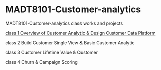 # MADT8101-Customer-analytics
MADT8101-Customer-analytics class works and projects


[class 1 Overview of Customer Analytic & Design Customer Data Platform](https://github.com/khemthung/MADT8101-Customer-analytics/tree/main/Homework%2001%20-%20Analysis%20of%20customer%20behaviors)


class 2 Build Customer Single View & Basic Customer Analytic

class 3 Customer Lifetime Value & Customer

class 4 Churn & Campaign Scoring

